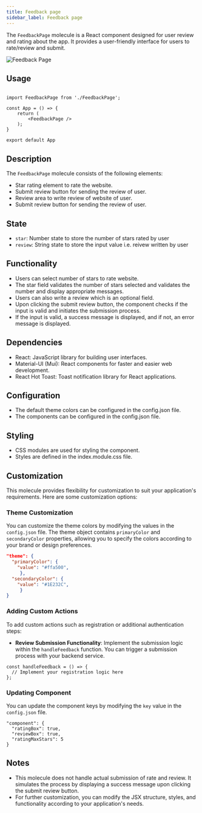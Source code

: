 ```yaml
---
title: Feedback page
sidebar_label: Feedback page
---
```


<head>
  <title> Feedback page </title>
  <meta name="description" content="your meta content goes here" />
</head>

The `FeedbackPage` molecule is a React component designed for user review and rating about the app. It provides a user-friendly interface for users to rate/review and submit.

<img src="/img/molecules/feedbackReviewAndRatingPage.png" alt="Feedback Page" />

## Usage

```

import FeedbackPage from './FeedbackPage';

const App = () => {
    return (
        <FeedbackPage />
    );
}

export default App
```

## Description

The `FeedbackPage` molecule consists of the following elements:

- Star rating element to rate the website.
- Submit review button for sending the review of user.
- Review area to write review of website of user.
- Submit review button for sending the review of user.

## State

- `star`: Number state to store the number of stars rated by user
- `review`: String state to store the input value i.e. reivew written by user

## Functionality

- Users can select number of stars to rate website.
- The star field validates the number of stars selected and validates the number and display appropriate messages.
- Users can also write a review which is an optional field.
- Upon clicking the submit review button, the component checks if the input is valid and initiates the submission process.
- If the input is valid, a success message is displayed, and if not, an error message is displayed.

## Dependencies

- React: JavaScript library for building user interfaces.
- Material-UI (Mui): React components for faster and easier web development.
- React Hot Toast: Toast notification library for React applications.

## Configuration

- The default theme colors can be configured in the config.json file.
- The components can be configured in the config.json file.

## Styling

- CSS modules are used for styling the component.
- Styles are defined in the index.module.css file.

## Customization

This molecule provides flexibility for customization to suit your application's requirements. Here are some customization options:

### Theme Customization

You can customize the theme colors by modifying the values in the `config.json` file. The theme object contains `primaryColor` and `secondaryColor` properties, allowing you to specify the colors according to your brand or design preferences.

```json
"theme": {
  "primaryColor": {
    "value": "#ffa500",
     },
  "secondaryColor": {
    "value": "#1E232C",
     }
}
```

### Adding Custom Actions

To add custom actions such as registration or additional authentication steps:

- **Review Submission Functionality**: Implement the submission logic within the `handleFeedback` function. You can trigger a submission process with your backend service.

```
const handleFeedback = () => {
  // Implement your registration logic here
};
```

### Updating Component

You can update the component keys by modifying the `key` value in the `config.json` file.

```
"component": {
  "ratingBox": true,
  "reviewBox": true,
  "ratingMaxStars": 5
}

```

## Notes

- This molecule does not handle actual submission of rate and review. It simulates the process by displaying a success message upon clicking the submit review button.
- For further customization, you can modify the JSX structure, styles, and functionality according to your application's needs.
